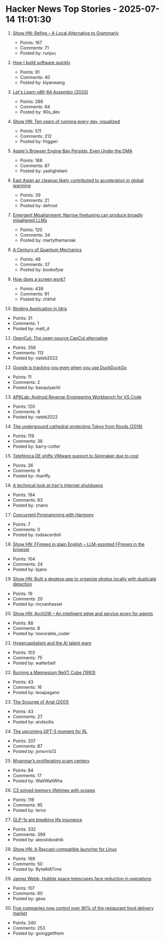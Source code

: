 # Hacker News Top Stories - 2025-07-14 11:01:30

1. [Show HN: Refine – A Local Alternative to Grammarly](https://refine.sh)
   - Points: 167
   - Comments: 71
   - Posted by: runjuu

2. [How I build software quickly](https://evanhahn.com/how-i-build-software-quickly/)
   - Points: 91
   - Comments: 40
   - Posted by: kiyanwang

3. [Let's Learn x86-64 Assembly (2020)](https://gpfault.net/posts/asm-tut-0.txt.html)
   - Points: 286
   - Comments: 64
   - Posted by: 90s_dev

4. [Show HN: Ten years of running every day, visualized](https://nodaysoff.run)
   - Points: 511
   - Comments: 212
   - Posted by: friggeri

5. [Apple's Browser Engine Ban Persists, Even Under the DMA](https://open-web-advocacy.org/blog/apples-browser-engine-ban-persists-even-under-the-dma/)
   - Points: 168
   - Comments: 87
   - Posted by: yashghelani

6. [East Asian air cleanup likely contributed to acceleration in global warming](https://www.nature.com/articles/s43247-025-02527-3)
   - Points: 39
   - Comments: 21
   - Posted by: defrost

7. [Emergent Misalignment: Narrow finetuning can produce broadly misaligned LLMs](https://arxiv.org/abs/2502.17424)
   - Points: 120
   - Comments: 34
   - Posted by: martythemaniak

8. [A Century of Quantum Mechanics](https://home.cern/news/news/physics/century-quantum-mechanics)
   - Points: 48
   - Comments: 37
   - Posted by: bookofjoe

9. [How does a screen work?](https://www.makingsoftware.com/chapters/how-a-screen-works)
   - Points: 439
   - Comments: 91
   - Posted by: chkhd

10. [Binding Application in Idris](https://andrevidela.com/blog/2025/binding-application/)
   - Points: 31
   - Comments: 1
   - Posted by: matt_d

11. [OpenCut: The open-source CapCut alternative](https://github.com/OpenCut-app/OpenCut)
   - Points: 356
   - Comments: 113
   - Posted by: nateb2022

12. [Google is tracking you even when you use DuckDuckGo](https://www.simpleanalytics.com/blog/google-is-tracking-you-even-when-you-use-duck-duck-go)
   - Points: 11
   - Comments: 2
   - Posted by: basquiyacht

13. [APKLab: Android Reverse-Engineering Workbench for VS Code](https://github.com/APKLab/APKLab)
   - Points: 120
   - Comments: 8
   - Posted by: nateb2022

14. [The underground cathedral protecting Tokyo from floods (2018)](https://www.bbc.com/future/article/20181129-the-underground-cathedral-protecting-tokyo-from-floods)
   - Points: 119
   - Comments: 38
   - Posted by: barry-cotter

15. [Telefónica DE shifts VMware support to Spinnaker due to cost](https://www.theregister.com/2025/07/11/telefnica_germany_shifts_vmware_support/)
   - Points: 26
   - Comments: 8
   - Posted by: rbanffy

16. [A technical look at Iran's internet shutdowns](https://zola.ink/blog/posts/a-technical-look-at-irans-internet-shutdown)
   - Points: 194
   - Comments: 83
   - Posted by: znano

17. [Concurrent Programming with Harmony](https://harmony.cs.cornell.edu/book/)
   - Points: 7
   - Comments: 0
   - Posted by: todsacerdoti

18. [Show HN: FFmpeg in plain English – LLM-assisted FFmpeg in the browser](https://vidmix.app/ffmpeg-in-plain-english/)
   - Points: 104
   - Comments: 24
   - Posted by: bjano

19. [Show HN: Built a desktop app to organize photos locally with duplicate detection](https://organizer.flipfocus.nl/)
   - Points: 19
   - Comments: 20
   - Posted by: mcvanhassel

20. [Show HN: ArchGW – An intelligent edge and service proxy for agents](https://github.com/katanemo/archgw/)
   - Points: 88
   - Comments: 8
   - Posted by: honorable_coder

21. [Hypercapitalism and the AI talent wars](https://blog.johnluttig.com/p/hypercapitalism-and-the-ai-talent)
   - Points: 103
   - Comments: 75
   - Posted by: walterbell

22. [Burning a Magnesium NeXT Cube (1993)](https://simson.net/ref/1993/cubefire.html)
   - Points: 43
   - Comments: 16
   - Posted by: leoapagano

23. [The Scourge of Arial (2001)](https://www.marksimonson.com/notebook/view/the-scourge-of-arial/)
   - Points: 43
   - Comments: 27
   - Posted by: andsoitis

24. [The upcoming GPT-3 moment for RL](https://www.mechanize.work/blog/the-upcoming-gpt-3-moment-for-rl/)
   - Points: 207
   - Comments: 87
   - Posted by: jxmorris12

25. [Myanmar’s proliferating scam centers](https://asia.nikkei.com/static/vdata/infographics/myanmar-scam-centers/)
   - Points: 84
   - Comments: 17
   - Posted by: WaitWaitWha

26. [C3 solved memory lifetimes with scopes](https://c3-lang.org/blog/forget-borrow-checkers-c3-solved-memory-lifetimes-with-scopes/)
   - Points: 119
   - Comments: 95
   - Posted by: lerno

27. [GLP-1s are breaking life insurance](https://www.glp1digest.com/p/how-glp-1s-are-breaking-life-insurance)
   - Points: 332
   - Comments: 399
   - Posted by: alexslobodnik

28. [Show HN: A Raycast-compatible launcher for Linux](https://github.com/ByteAtATime/raycast-linux)
   - Points: 169
   - Comments: 50
   - Posted by: ByteAtATime

29. [James Webb, Hubble space telescopes face reduction in operations](https://www.astronomy.com/science/james-webb-hubble-space-telescopes-face-reduction-in-operations-over-funding-shortfalls/)
   - Points: 107
   - Comments: 60
   - Posted by: geox

30. [Five companies now control over 90% of the restaurant food delivery market](https://marketsaintefficient.substack.com/p/five-companies-now-control-over-90)
   - Points: 240
   - Comments: 253
   - Posted by: goinggetthem

